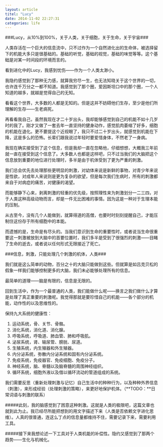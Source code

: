 ```yaml
---
layout: article
titel: "Lucy"
date: 2014-11-02 22:27:31
categories: life
---
```


###Lucy，从10%到100%，关于人类，关于细胞，关于生命，关于宇宙###

人类存活在一个巨大的信息流中，只不过作为一个自然进化出的生命体，被选择留下的机能大多只是很基础的。基础的听觉，基础的视觉，基础的味觉等等。这个基础是对某一时间段的环境而言的。

看到进化中的Lucy，我感到忧伤——作为一个人类太渺小。

我隐约感觉到了那种无力感，就算我穷尽一生，也无法知晓关于这个世界的一切，也许连千万分之一都不知道。我感觉到了那个圈，爱因斯坦口中的那个圈，一个人知道的越多，就越是觉得自己的无知。

看看这个世界，大多数的人都是无知的。但是这并不妨碍他们生存，至少是他们所理解的生存——生老病死。

再看看我自己，虽然我现在才二十岁出头，我却能够感觉到自己的机能不如十几岁时的我了。刚才又做了一套去年一直坚持的健身动作，感觉肌肉萎缩了好多，细胞的机能在退化。更不要提这个近视眼了，我只不过二十岁出头，就感觉到机能在下降，这是多么的恐怖。长辈们跟我说过年轻时要爱惜身体，不然老了一身病。

我现在确实接受到了这个信息，但是我却一直在忽略他，仔细想想，大概我三年前就一直在接受到这个信息了。大多数人也都是这样吧，只不过当我们的大脑把这个信息放到重要的地位进行处理时，多半是由于机体受到了更为严重的刺激。

我们总会优先去处理那些更明显的刺激，对幼体来说是新鲜的事物，对青少年来说是性欲，对成年人来说则是更为复杂的欲望，但是每次我们生病时，所有的刺激都来自于对病症的痛苦，对健康的渴望。

而能够静下心来，剥离刺激的轻重的优先级，按照理性来为刺激划分一二三四，对于人类这种高级动物而言，却是一件无比困难的事情。因为这是一种对于生理本能的压制。

从古至今，没有几个人能做到，就算得道的高僧，也要时时刻刻提醒自己，才能压制住这份存于所有细胞中的本能。

而遗憾的是，生命是有尽头的。当我们意识到生命的重要性时，或者说当生命很重要这一刺激被放到大脑中的首要位置时，我们多半是受到了很强烈的刺激——目睹了生命的逝去，或者说以任何形式无限接近了死亡。

###信息，刺激，只能处理几个刺激的机体，人类###

我们就是这么简单的动物，百分之十的大脑只能做到这些。但就算是如吕克贝松的假象一样我们能够控制更多的大脑，我们未必能够处理所有的信息。

最简单的道理——脑是有限的，信息是无限的。

回到生活中，作为一个最普通的人类，我们能做什么呢——换言之我们做什么才算是处理了真正重要的刺激呢。我觉得那就是要珍惜自己的机能——各个部分的机能，动作性的以及思维性的。

保持九大系统的健康性：

1. 运动系统，骨、关节、骨骼。
2. 消化系统，消化道、消化腺。
3. 呼吸系统，呼吸道、肺血管、肺和呼吸肌。
4. 泌尿系统，肾、输尿管、膀胱、尿道。
5. 生殖系统，内生殖器和外生殖器。
6. 内分泌系统，弥散内分泌系统和固有内分泌系统。
7. 免疫系统，免疫器官、免疫细胞、免疫分子。
8. 神经系统，脑、脊髓以及脑脊髓的周围神经组织。
9. 循环系统，细胞外液以及借以循环流动的管道组成的系统。

我们需要反思（重新处理刺激与记忆）自己生活中的种种行为，以及种种外界信息（刺激），来形成经验（处理刺激的策略），来更好地保护机体。（**TODO：**日常词语与刺激的联系）

#####此刻，我的脑感觉到了困意这种刺激。这就是人类的极限吧，这篇文章也就到此为止。我已经尽所能把想到的用文字描述下来（人类是否依赖文字进化思维）。人真的很普通，连这么丁点的信息量都维持不住，需要记录下来，需要利用工具。

#####接下来我想论述一下工具对于人类机能的补偿性。隐约又感觉到了那两个趋势——生化与机械化。

